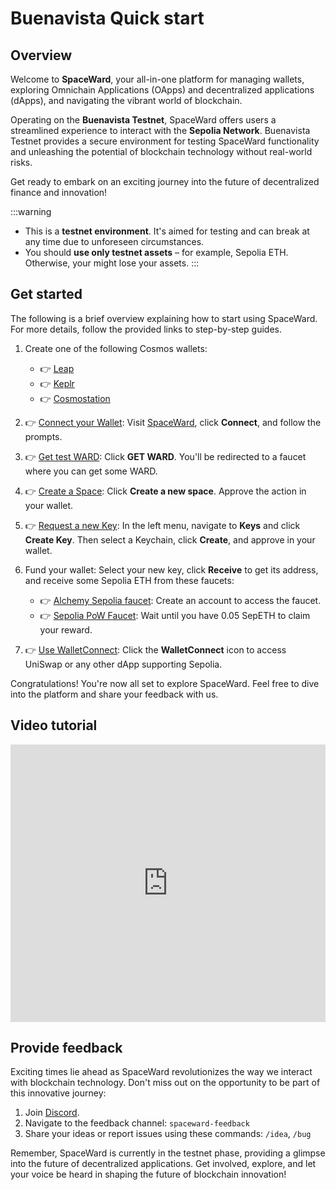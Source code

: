 ﻿---
sidebar_position: 2
---

# Buenavista Quick start

## Overview

Welcome to **SpaceWard**, your all-in-one platform for managing wallets, exploring Omnichain Applications (OApps) and decentralized applications (dApps), and navigating the vibrant world of blockchain. 

Operating on the **Buenavista Testnet**, SpaceWard offers users a streamlined experience to interact with the **Sepolia Network**. Buenavista Testnet provides a secure environment for testing SpaceWard functionality and unleashing the potential of blockchain technology without real-world risks.

Get ready to embark on an exciting journey into the future of decentralized finance and innovation!

:::warning
- This is a **testnet environment**. It's aimed for testing and can break at any time due to unforeseen circumstances.
- You should **use only testnet assets** – for example, Sepolia ETH. Otherwise, your might lose your assets.
:::

## Get started

The following is a brief overview explaining how to start using SpaceWard. For more details, follow the provided links to step-by-step guides.

1. Create one of the following Cosmos wallets:    
    - 👉 [Leap](https://leapwallet.io/download)
    - 👉 [Keplr](https://www.keplr.app/download)
    - 👉 [Cosmostation](https://www.cosmostation.io/products/cosmostation_extension)

2. 👉 [Connect your Wallet](connect-your-wallet): Visit [SpaceWard](https://spaceward.buenavista.wardenprotocol.org/), click **Connect**, and follow the prompts.

3. 👉 [Get test WARD](get-test-ward): Click **GET WARD**. You'll be redirected to a faucet where you can get some WARD.

4. 👉 [Create a Space](create-a-space): Click **Create a new space**. Approve the action in your wallet.

5. 👉 [Request a new Key](request-a-new-key): In the left menu, navigate to **Keys** and click **Create Key**. Then select a Keychain, click **Create**, and approve in your wallet.

6. Fund your wallet: Select your new key, click **Receive** to get its address, and receive some Sepolia ETH from these faucets:

    - 👉 [Alchemy Sepolia faucet](https://www.alchemy.com/faucets/ethereum-sepolia): Create an account to access the faucet.
    - 👉 [Sepolia PoW Faucet](https://sepolia-faucet.pk910.de/): Wait until you have 0.05 SepETH to claim your reward.

7. 👉 [Use WalletConnect](use-walletconnect): Click the **WalletConnect** icon to access UniSwap or any other dApp supporting Sepolia.

Congratulations! You're now all set to explore SpaceWard. Feel free to dive into the platform and share your feedback with us.

## Video tutorial

<iframe width="100%" height="444" src="https://www.youtube.com/embed/JZdpHGyOLoY?si=zs-wRqd-PuH1-nZk" title="YouTube video player" frameborder="0" allow="accelerometer; autoplay; clipboard-write; encrypted-media; gyroscope; picture-in-picture; web-share" allowfullscreen></iframe>

## Provide feedback

Exciting times lie ahead as SpaceWard revolutionizes the way we interact with blockchain technology. Don't miss out on the opportunity to be part of this innovative journey:

1. Join [Discord](https://discord.gg/wardenprotocol).
2. Navigate to the feedback channel: `spaceward-feedback`
3. Share your ideas or report issues using these commands: `/idea`, `/bug`

Remember, SpaceWard is currently in the testnet phase, providing a glimpse into the future of decentralized applications. Get involved, explore, and let your voice be heard in shaping the future of blockchain innovation!